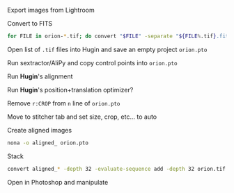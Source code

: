Export images from Lightroom

Convert to FITS
```bash
for FILE in orion-*.tif; do convert "$FILE" -separate "${FILE%.tif}.fits"; done
```

Open list of `.tif` files into Hugin and save an empty project `orion.pto`

Run sextractor/AliPy and copy control points into `orion.pto`

Run **Hugin**'s alignment

Run **Hugin**'s position+translation optimizer?

Remove `r:CROP` from `n` line of `orion.pto`

Move to stitcher tab and set size, crop, etc... to auto

Create aligned images
```bash
nona -o aligned_ orion.pto
```

Stack
```bash
convert aligned_* -depth 32 -evaluate-sequence add -depth 32 orion.tif
```

Open in Photoshop and manipulate
